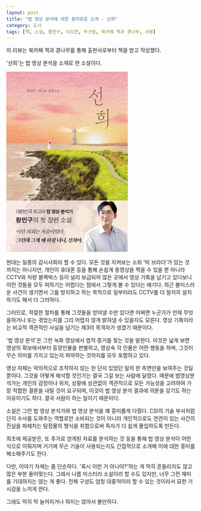 ```yaml
---
layout: post
title: "법 영상 분석에 대한 흥미로운 소개 - 선희"
category: 도서
tags: [책, 소설, 황민구, 이도연, 부크럼, 북카페 책과 콩나무, 서평]
---
```


<div class="ftc-ad-notice">
이 리뷰는 북카페 책과 콩나무를 통해 출판사로부터 책을 받고 작성했다.
</div>



'선희'는
법 영상 분석을 소재로 한 소설이다.

![표지](/images/book/seonhee-book.jpg)

현대는 일종의 감시사회라 할 수 있다.
모든 것을 지켜보는 소위 '빅 브라더'가 있는 것 까지는 아니지만,
개인이 휴대폰 등을 통해 손쉽게 동영상을 찍을 수 있을 뿐 아니라
CCTV와 차량 블랙박스 등이 널리 보급되어
많은 곳에서 영상 기록을 남기고 있다보니
이런 것들을 모두 피하기는 어렵다는 점에서 그렇게 볼 수 있다는 얘기다.
최근 불미스러운 사건이 생기면서 그를 방지하고 하는 목적으로
일부러라도 CCTV를 더 철저히 설치하기도 해서 더 그러하다.

그러므로, 적절한 절차를 통해 그것들을 얻어낼 수만 있다면
어쩌면 누군가가 언제 무엇을하거나 또는 겪었는지를
그리 어렵지 않게 밝혀낼 수 있을지도 모른다.
영상 기록이라는 비교적 객관적인 사실을 남기는 제3의 목격자가 생겼기 때문이다.

'법 영상 분석'은 그런 녹화 영상에서 법적 증거를 찾는 것을 말한다.
이것은 넓게 보면 영상의 확보에서부터
등장인물을 판별하고,
영상속 각 인물은 어떤 행동을 하며,
그것이 무슨 의미를 가지고 있는지 파악하는 것까지를 모두 포함하고 있다.

영상 자체는 악의적으로 조작하지 않는 한 단지 있었던 일의 한 측면만을 보여주는 것일 뿐이다.
그것을 어떻게 해석할 것인가는 결국 그걸 보는 사람에 달렸다.
때문에 법영상분석가는 개인의 감정이나 위치, 상황에 상관없이
객관적으로 모든 가능성을 고려하여 가장 적합한 결론을 내릴 것이 요구되며,
이것이 법 영상 분석 결과에 의문을 갖기도 하는 이유이기도 하다.
결국 사람이 하는 일이기 때문이다.

소설은 그런 법 영상 분석가와 법 영상 분석을 꽤 흥미롭게 다뤘다.
CSI의 기술 부서처럼 단지 수사를 도와주는 역할로만 소비되는 것이 아니라
개인적으로도 연관이 있는 사건의 진실을 파헤치는 탐정물의 형식을 취함으로써
독자가 더 쉽게 몰입하도록 만든다.

최초에 제공받은, 또 추가로 얻게된 자료를 분석하는 것 등을 통해
법 영상 분석이 어떤식으로 이뤄지며
거기에 무슨 기술이 사용되는지도 간접적으로 소개해
이에 대한 흥미를 해소해주기도 한다.

다만, 이야기 자체는 좀 단순하다.
'혹시 이런 거 아니야?'하는 게 딱히 흔들리지도 않고 많은 부분 들어맞는다.
그래서 나름 미스터리 소설이라 할 수도 있지만, 너무 그런 재미를 기대하지는 않는 게 좋다.
전체 구성도 엄청 대중적이라 할 수 있는 것이라서 묘한 기시감을 느끼게 한다.

<!--
장애 때문에 절망했다가
사건 해결에 참여하면서 활력을 되찾고
결국 다시 삶을 이어가기로 한다는 것은,
그 자체가 전형적이라 할 수도 있지만,
일종의 미스터리라는 점 때문에 쫌 영화 '본 콜렉터(The Bone Collector, 1999)'를 연상케한다.
-->

그래도 딱히 막 늘어지거나 하지는 않아서 볼만하다.
